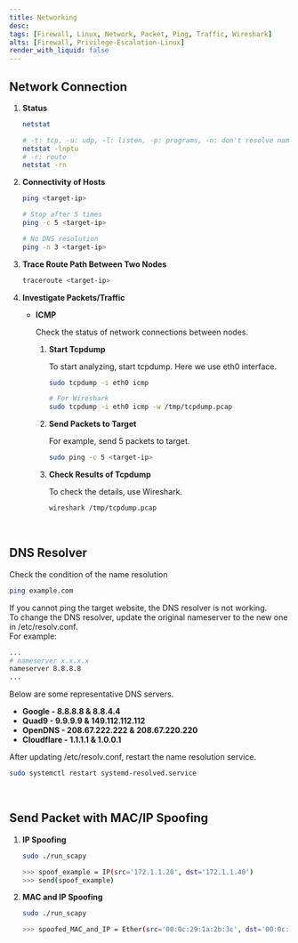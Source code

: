 ```yaml
---
title: Networking
desc:
tags: [Firewall, Linux, Network, Packet, Ping, Traffic, Wireshark]
alts: [Firewall, Privilege-Escalation-Linux]
render_with_liquid: false
---
```


## Network Connection

1. **Status**

    ```sh
    netstat

    # -t: tcp, -u: udp, -l: listen, -p: programs, -n: don't resolve names
    netstat -lnptu
    # -r: route
    netstat -rn
    ```

2. **Connectivity of Hosts**

    ```sh
    ping <target-ip>

    # Stop after 5 times
    ping -c 5 <target-ip>

    # No DNS resolution
    ping -n 3 <target-ip>
    ```

3. **Trace Route Path Between Two Nodes**

    ```sh
    traceroute <target-ip>
    ```

4. **Investigate Packets/Traffic**

    - **ICMP**

        Check the status of network connections between nodes.

        1. **Start Tcpdump**

            To start analyzing, start tcpdump.  Here we use eth0 interface.

            ```sh
            sudo tcpdump -i eth0 icmp

            # For Wireshark
            sudo tcpdump -i eth0 icmp -w /tmp/tcpdump.pcap
            ```

        2. **Send Packets to Target**

            For example, send 5 packets to target.

            ```sh
            sudo ping -c 5 <target-ip>
            ```

        3. **Check Results of Tcpdump**

            To check the details, use Wireshark.

            ```sh
            wireshark /tmp/tcpdump.pcap
            ```

<br />

## DNS Resolver

Check the condition of the name resolution

```bash
ping example.com
```

If you cannot ping the target website, the DNS resolver is not working.  
To change the DNS resolver, update the original nameserver to the new one in /etc/resolv.conf.  
For example:

```bash
...
# nameserver x.x.x.x
nameserver 8.8.8.8
...
```

Below are some representative DNS servers.

- **Google - 8.8.8.8 & 8.8.4.4**
- **Quad9 - 9.9.9.9 & 149.112.112.112**
- **OpenDNS - 208.67.222.222 & 208.67.220.220**
- **Cloudflare - 1.1.1.1 & 1.0.0.1**

After updating /etc/resolv.conf, restart the name resolution service.

```bash
sudo systemctl restart systemd-resolved.service
```

<br />

## Send Packet with MAC/IP Spoofing

1. **IP Spoofing**

    ```sh
    sudo ./run_scapy

    >>> spoof_example = IP(src='172.1.1.20', dst='172.1.1.40')
    >>> send(spoof_example)
    ```

2. **MAC and IP Spoofing**

    ```sh
    sudo ./run_scapy

    >>> spoofed_MAC_and_IP = Ether(src='00:0c:29:1a:2b:3c', dst='00:0c:29:bd:da:cf', type=0x0800)/IP(src='172.1.1.24', dst='172.1.1.40')
    ```